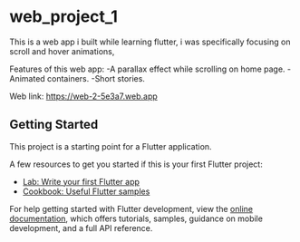 # web_project_1

This is a web app i built while learning flutter, i was specifically focusing on scroll and hover animations,

Features of this web app:
-A parallax effect while scrolling on home page.
-Animated containers.
-Short stories.

Web link: https://web-2-5e3a7.web.app

## Getting Started

This project is a starting point for a Flutter application.

A few resources to get you started if this is your first Flutter project:

- [Lab: Write your first Flutter app](https://docs.flutter.dev/get-started/codelab)
- [Cookbook: Useful Flutter samples](https://docs.flutter.dev/cookbook)

For help getting started with Flutter development, view the
[online documentation](https://docs.flutter.dev/), which offers tutorials,
samples, guidance on mobile development, and a full API reference.
